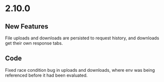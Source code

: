 # 2.10.0

## New Features

File uploads and downloads are persisted to request history, and downloads get their own response tabs.

## Code

Fixed race condition bug in uploads and downloads, where env was being referenced before it had been evaluated.
